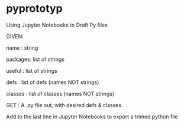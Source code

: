 # pyprototyp
Using Jupyter Notebooks to Draft Py files

GIVEN:

name    : string

packages: list of strings

useful  : list of strings

defs    : list of defs (names NOT strings)

classes : list of classes (names NOT strings)

GET  : A .py file out, with desired defs & classes.

Add to the last line in Jupyter Notebooks to export a trimed python file
